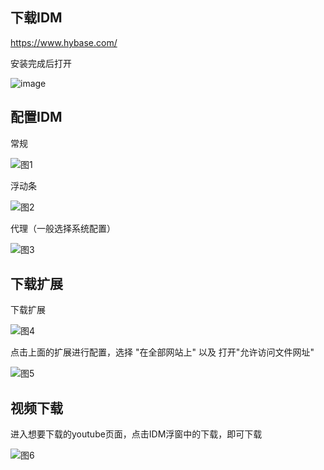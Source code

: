 ## 下载IDM

https://www.hybase.com/

安装完成后打开

![image](https://user-images.githubusercontent.com/70362312/176368119-1c431ba4-3371-4094-b6fc-620f68b12629.png)


## 配置IDM

常规

![图1](https://user-images.githubusercontent.com/70362312/176367368-3512d791-69d3-4039-a64d-ff9de464dbbd.png)

浮动条

![图2](https://user-images.githubusercontent.com/70362312/176367406-3cfbd3a7-b70c-4e6c-8f44-ecf8ec5388fe.png)

代理（一般选择系统配置）

![图3](https://user-images.githubusercontent.com/70362312/176367982-a93f1fce-65a7-4760-8c6f-63cc69134b2f.png)



## 下载扩展

下载扩展

![图4](https://user-images.githubusercontent.com/70362312/176367762-2d0a8bb7-ab51-42ff-8e9a-27f8210b7bf3.png)

点击上面的扩展进行配置，选择 "在全部网站上" 以及 打开"允许访问文件网址"

![图5](https://user-images.githubusercontent.com/70362312/176367787-8d8e619e-d55f-4c5f-846d-9726ffe342b3.png)


## 视频下载

进入想要下载的youtube页面，点击IDM浮窗中的下载，即可下载

![图6](https://user-images.githubusercontent.com/70362312/176369026-a6881f38-0b19-4d84-b83c-2b91e373d234.png)
